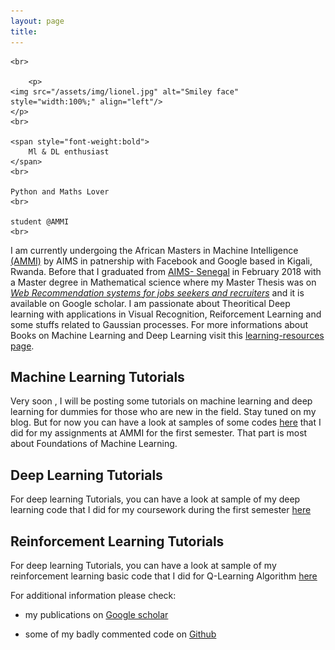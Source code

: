 ```yaml
---
layout: page
title: 
---
```



<td style="width=20%;vertical-align: top;">


	<br>
	
        <p>
	<img src="/assets/img/lionel.jpg" alt="Smiley face" style="width:100%;" align="left"/> 
	</p>
	<br>

	<span style="font-weight:bold">
		Ml & DL enthusiast
	</span>
	<br>

	Python and Maths Lover 
	<br>

	student @AMMI
	<br>
</td>


I am currently undergoing the African Masters in Machine Intelligence [(AMMI)](http://aims-ammi.com/) by AIMS in patnership with Facebook and Google based in Kigali, Rwanda.
Before that I graduated from [AIMS- Senegal](https://www.aims-senegal.org/) in February 2018 with a Master degree in Mathematical science where my Master Thesis was on [*Web Recommendation systems for jobs seekers and recruiters*](https://scholar.google.com/citations?user=NEBFZl8AAAAJ&hl=en) and it is available on Google scholar.
I am passionate about Theoritical Deep learning with applications in Visual Recognition, Reiforcement Learning and some stuffs related to Gaussian processes.
For more informations about Books on Machine Learning and Deep Learning visit this [learning-resources page](post.md).


## Machine Learning Tutorials
Very soon , I will be posting some tutorials on machine learning and deep learning for dummies for those who are new in the field. Stay tuned  on my blog. But for now you can have a look at samples of some codes [here](https://github.com/tondji/tondji.github.io/tree/master/Tutorials-Assignments) that I did for my assignments at AMMI for the first semester. That part is most about Foundations of Machine Learning.

## Deep Learning Tutorials
For deep learning Tutorials, you can have a look at sample of my deep learning code that I did for my coursework during the first semester [here](https://github.com/tondji/tondji.github.io/tree/master/Deep-Learning-Codes)

## Reinforcement Learning Tutorials
For deep learning Tutorials, you can have a look at sample of my reinforcement learning basic code that I did for Q-Learning Algorithm [here](Reinforcement-Learning/Reinforcement+Learning+-Intro-to-Q-Learning.html)


For additional information please check:

* my publications on <a href = "https://scholar.google.fr/citations?view_op=list_works&hl=fr&user=NEBFZl8AAAAJ">Google scholar</a>
			
* some of my badly commented code on <a href = "https://github.com/tondji">Github</a>



